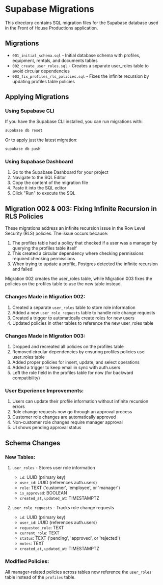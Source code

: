 # Supabase Migrations

This directory contains SQL migration files for the Supabase database used in the Front of House Productions application.

## Migrations

- `001_initial_schema.sql` - Initial database schema with profiles, equipment, rentals, and documents tables
- `002_create_user_roles.sql` - Creates a separate user_roles table to avoid circular dependencies
- `003_fix_profiles_rls_policies.sql` - Fixes the infinite recursion by updating profiles table policies

## Applying Migrations

### Using Supabase CLI

If you have the Supabase CLI installed, you can run migrations with:

```bash
supabase db reset
```

Or to apply just the latest migration:

```bash
supabase db push
```

### Using Supabase Dashboard

1. Go to the Supabase Dashboard for your project
2. Navigate to the SQL Editor
3. Copy the content of the migration file
4. Paste it into the SQL editor
5. Click "Run" to execute the SQL

## Migration 002 & 003: Fixing Infinite Recursion in RLS Policies

These migrations address an infinite recursion issue in the Row Level Security (RLS) policies. The issue occurs because:

1. The profiles table had a policy that checked if a user was a manager by querying the profiles table itself
2. This created a circular dependency where checking permissions required checking permissions
3. When trying to update a profile, Postgres detected the infinite recursion and failed

Migration 002 creates the user_roles table, while Migration 003 fixes the policies on the profiles table to use the new table instead.

### Changes Made in Migration 002:

1. Created a separate `user_roles` table to store role information
2. Added a new `user_role_requests` table to handle role change requests
3. Created a trigger to automatically create roles for new users
4. Updated policies in other tables to reference the new user_roles table

### Changes Made in Migration 003:

1. Dropped and recreated all policies on the profiles table
2. Removed circular dependencies by ensuring profiles policies use user_roles table
3. Added proper policies for insert, update, and select operations
4. Added a trigger to keep email in sync with auth.users
5. Left the role field in the profiles table for now (for backward compatibility)

### User Experience Improvements:

1. Users can update their profile information without infinite recursion errors
2. Role change requests now go through an approval process
3. Customer role changes are automatically approved
4. Non-customer role changes require manager approval
5. UI shows pending approval status

## Schema Changes

### New Tables:

1. `user_roles` - Stores user role information
   - `id`: UUID (primary key)
   - `user_id`: UUID (references auth.users)
   - `role`: TEXT ('customer', 'employee', or 'manager')
   - `is_approved`: BOOLEAN
   - `created_at`, `updated_at`: TIMESTAMPTZ

2. `user_role_requests` - Tracks role change requests
   - `id`: UUID (primary key)
   - `user_id`: UUID (references auth.users)
   - `requested_role`: TEXT
   - `current_role`: TEXT
   - `status`: TEXT ('pending', 'approved', or 'rejected')
   - `notes`: TEXT
   - `created_at`, `updated_at`: TIMESTAMPTZ

### Modified Policies:

All manager-related policies across tables now reference the `user_roles` table instead of the `profiles` table.
